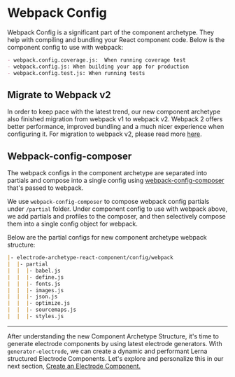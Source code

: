# Webpack Config

Webpack Config is a significant part of the component archetype.  They help with compiling and bundling your React component code.  Below is the component config to use with webpack:

```markdown
- webpack.config.coverage.js:  When running coverage test
- webpack.config.js: When building your app for production
- webpack.config.test.js: When running tests
```

## Migrate to Webpack v2

In order to keep pace with the latest trend, our new component archetype also finished migration from webpack v1 to webpack v2. Webpack 2 offers better performance, improved bundling and a much nicer experience when configuring it. For migration to webpack v2, please read more [here](https://webpack.js.org/guides/migrating/).

## Webpack-config-composer

The webpack configs in the component archetype are separated into partials and compose into a single config using [webpack-config-composer](https://www.npmjs.com/package/webpack-config-composer) that's passed to webpack.

We use `webpack-config-composer` to compose webpack config partials under `/partial` folder. Under component config to use with webpack above, we add partials and profiles to the composer, and then selectively compose them into a single config object for webpack.

Below are the partial configs for new component archetype webpack structure:

```markdown
|- electrode-archetype-react-component/config/webpack
|  |- partial
|  |  |- babel.js
|  |  |- define.js
|  |  |- fonts.js
|  |  |- images.js
|  |  |- json.js
|  |  |- optimize.js
|  |  |- sourcemaps.js
|  |  |- styles.js

```

---

After understanding the new Component Archetype Structure, it's time to generate electrode components by using latest electrode generators. With `generator-electrode`, we can create a dynamic and performant Lerna structured Electrode Components. Let's explore and personalize this in our next section, [Create an Electrode Component.](/chapter1/intermediate/create-a-electrode-component.md)
